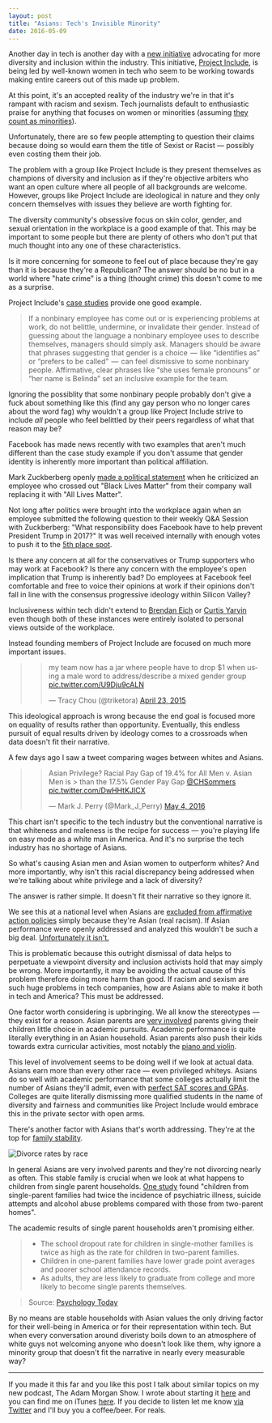 ```yaml
---
layout: post
title: "Asians: Tech's Invisible Minority"
date: 2016-05-09
---
```


Another day in tech is another day with a [new initiative](http://techcrunch.com/2016/05/03/ellen-pao-freada-kapor-klein-and-others-form-tech-diversity-and-inclusion-war-room/) advocating for more diversity and inclusion within the industry. This initiative, [Project Include](http://projectinclude.org/), is being led by well-known women in tech who seem to be working towards making entire careers out of this made up problem.

At this point, it's an accepted reality of the industry we're in that it's rampant with racism and sexism. Tech journalists default to enthusiastic praise for anything that focuses on women or minorities (assuming [they count as minorities](http://www.latimes.com/local/california/la-me-adv-asian-race-tutoring-20150222-story.html)).

Unfortunately, there are so few people attempting to question their claims because doing so would earn them the title of Sexist or Racist — possibly even costing them their job.

The problem with a group like Project Include is they present themselves as champions of diversity and inclusion as if they're objective arbiters who want an open culture where all people of all backgrounds are welcome. However, groups like Project Include are ideological in nature and they only concern themselves with issues they believe are worth fighting for.

The diversity community's obsessive focus on skin color, gender, and sexual orientation in the workplace is a good example of that. This may be important to some people but there are plenty of others who don't put that much thought into any one of these characteristics.

Is it more concerning for someone to feel out of place because they're gay than it is because they're a Republican? The answer should be no but in a world where "hate crime" is a thing (thought crime) this doesn't come to me as a surprise.

Project Include's [case studies](http://projectinclude.org/case_studies/) provide one good example.

> If a nonbinary employee has come out or is experiencing problems at work, do not belittle, undermine, or invalidate their gender. Instead of guessing about the language a nonbinary employee uses to describe themselves, managers should simply ask. Managers should be aware that phrases suggesting that gender is a choice  —  like “identifies as” or “prefers to be called”  —  can feel dismissive to some nonbinary people. Affirmative, clear phrases like “she uses female pronouns” or “her name is Belinda” set an inclusive example for the team.

Ignoring the possiblity that some nonbinary people probably don't give a fuck about something like this (find any gay person who no longer cares about the word fag) why wouldn't a group like Project Include strive to include *all* people who feel belittled by their peers regardless of what that reason may be?

Facebook has made news recently with two examples that aren't much different than the case study example if you don't assume that gender identity is inherently more important than political affiliation.

Mark Zuckberberg openly [made a political statement](http://www.npr.org/sections/alltechconsidered/2016/02/26/467985384/zuckerberg-tells-facebook-staff-to-stop-crossing-out-black-lives-matter) when he criticized an employee who crossed out "Black Lives Matter" from their company wall replacing it with "All Lives Matter".

Not long after politics were brought into the workplace again when an employee submitted the following question to their weekly Q&A Session with Zuckberberg: "What responsibility does Facebook have to help prevent President Trump in 2017?" It was well received internally with enough votes to push it to the [5th place spot](http://gizmodo.com/facebook-employees-asked-mark-zuckerberg-if-they-should-1771012990).

Is there any concern at all for the conservatives or Trump supporters who may work at Facebook? Is there any concern with the employee's open implication that Trump is inherently bad? Do employees at Facebook feel comfortable and free to voice their opinions at work if their opinions don't fall in line with the consensus progressive ideology within Silicon Valley?

Inclusiveness within tech didn't extend to [Brendan Eich](http://www.forbes.com/sites/tonybradley/2014/04/05/backlash-against-brendan-eich-crossed-a-line/#1f1223ca24a0) or [Curtis Yarvin](http://www.breitbart.com/tech/2016/03/29/sjws-urge-programming-conference-to-ban-speaker-over-political-views/) even though both of these instances were entirely isolated to personal views outside of the workplace.

Instead founding members of Project Include are focused on much more important issues.

> <blockquote class="twitter-tweet" data-lang="en"><p lang="en" dir="ltr">my team now has a jar where people have to drop $1 when using a male word to address/describe a mixed gender group <a href="http://t.co/U9Dju9cALN">pic.twitter.com/U9Dju9cALN</a></p>&mdash; Tracy Chou (@triketora) <a href="https://twitter.com/triketora/status/591340046302580738">April 23, 2015</a></blockquote>
<script async src="//platform.twitter.com/widgets.js" charset="utf-8"></script>

This ideological approach is wrong because the end goal is focused more on equality of results rather than opportunity. Eventually, this endless pursuit of equal results driven by ideology comes to a crossroads when data doesn't fit their narrative.

A few days ago I saw a tweet comparing wages between whites and Asians.

> <blockquote class="twitter-tweet" data-lang="en"><p lang="en" dir="ltr">Asian Privilege? Racial Pay Gap of 19.4% for All Men v. Asian Men is &gt; than the 17.5% Gender Pay Gap <a href="https://twitter.com/CHSommers">@CHSommers</a> <a href="https://t.co/DwHHtKJICX">pic.twitter.com/DwHHtKJICX</a></p>&mdash; Mark J. Perry (@Mark_J_Perry) <a href="https://twitter.com/Mark_J_Perry/status/727876173426987008">May 4, 2016</a></blockquote>
<script async src="//platform.twitter.com/widgets.js" charset="utf-8"></script>

This chart isn't specific to the tech industry but the conventional narrative is that whiteness and maleness is the recipe for success — you're playing life on easy mode as a white man in America. And it's no surprise the tech industry has no shortage of Asians.

So what's causing Asian men and Asian women to outperform whites? And more importantly, why isn't this racial discrepancy being addressed when we're talking about white privilege and a lack of diversity?

The answer is rather simple. It doesn't fit their narrative so they ignore it.

We see this at a national level when Asians are [excluded from affirmative action policies](http://www.latimes.com/local/california/la-me-adv-asian-race-tutoring-20150222-story.html) simply because they're Asian (real racism). If Asian performance were openly addressed and analyzed this wouldn't be such a big deal. [Unfortunately it isn't.](http://wonderopolis.org/wp-content/uploads//2015/03/1425_3.jpg)

This is problematic because this outright dismissal of data helps to perpetuate a viewpoint diversity and inclusion activists hold that may simply be wrong. More importantly, it may be avoiding the actual cause of this problem therefore doing more harm than good. If racism and sexism are such huge problems in tech companies, how are Asians able to make it both in tech and America? This must be addressed.

One factor worth considering is upbringing. We all know the stereotypes — they exist for a reason. Asian parents are [very involved](https://www.youtube.com/watch?v=M_pfzYD1dXY) parents giving their children little choice in academic pursuits. Academic performance is quite literally everything in an Asian household. Asian parents also push their kids towards extra curricular activities, most notably the [piano and violin](https://www.quora.com/Why-do-Asian-parents-tend-to-encourage-their-children-to-take-up-the-piano-and-violin).

This level of involvement seems to be doing well if we look at actual data. Asians earn more than every other race — even privileged whiteys. Asians do so well with academic performance that some colleges actually limit the number of Asians they'll admit, even with [perfect SAT scores and GPAs](https://www.bostonglobe.com/lifestyle/2015/06/01/college-counselors-advise-some-asian-students-appear-less-asian/Ew7g4JiQMiqYNQlIwqEIuO/story.html). Colleges are quite literally dismissing more qualified students in the name of diversity and fairness and communities like Project Include would embrace this in the private sector with open arms.

There's another factor with Asians that's worth addressing. They're at the top for [family stability](http://www.nytimes.com/2013/11/26/health/families.html).

![Divorce rates by race](http://imgur.com/NLlLfDK.png)

In general Asians are very involved parents and they're not divorcing nearly as often. This stable family is crucial when we look at what happens to children from single parent households. [One study](http://lifestyle.howstuffworks.com/family/parenting/single-parents/single-parenting-affect-children2.htm) found "children from single-parent families had twice the incidence of psychiatric illness, suicide attempts and alcohol abuse problems compared with those from two-parent homes".

The academic results of single parent households aren't promising either.

>* The school dropout rate for children in single-mother families is twice as high as the rate for children in two-parent families.
>* Children in one-parent families have lower grade point averages and poorer school attendance records.
>* As adults, they are less likely to graduate from college and more likely to become single parents themselves.

>Source: [Psychology Today](https://www.psychologytoday.com/articles/199605/double-the-trouble)

By no means are stable households with Asian values the only driving factor for their well-being in America or for their representation within tech. But when every conversation around diveristy boils down to an atmosphere of white guys not welcoming anyone who doesn't look like them, why ignore a minority group that doesn't fit the narrative in nearly every measurable way?

---

If you made it this far and you like this post I talk about similar topics on my new podcast, The Adam Morgan Show. I wrote about starting it [here](http://atom-morgan.github.io/I-Started-a-Podcast) and you can find me on iTunes [here](https://itunes.apple.com/us/podcast/the-adam-morgan-show/id1088616591). If you decide to listen let me know [via Twitter](https://twitter.com/atommorgan) and I'll buy you a coffee/beer. For reals.
